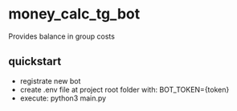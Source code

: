 # money_calc_tg_bot
Provides balance in group costs

## quickstart
- registrate new bot
- create .env file at project root folder with:
  BOT_TOKEN={token}
- execute: python3 main.py
